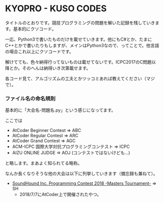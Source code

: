 # KYOPRO - KUSO CODES

タイトルのとおりです。競技プログラミングの問題を解いた記録を残していきます。基本的にクソコード。

一応、Python3で書いたものだけを載せていきます。他にもC#とか、たまにC++とかで書いたりもしますが、メインはPython3なので、ってことで。他言語の場合これ以上にクソコードです。

解けてても、色々納得行ってないものは載せてないです。ICPC2017のC問題以降とか。そのへんは納得いき次第載せます。

各コード見て、アルゴリズムの工夫とかツッコミあれば教えてください（マジで）。


### ファイル名の命名規則
基本的に「大会名-問題名.py」という感じになってます。

ここでは

* AtCoder Beginner Contest => ABC
* AtCoder Regular Contest => ARC
* AtCoder Grand Contest => AGC
* ACM-ICPC 国際大学対抗プログラミングコンテスト => ICPC
* AIZU ONLINE JUDGE => AOJ (コンテストではないけども…)

と略します。まあよく知られてる略称。

なんか長くなりそうな他の大会は以下に列挙していきます（備忘録も兼ねて）。

* [SoundHound Inc. Programming Contest 2018 -Masters Tournament-](https://beta.atcoder.jp/contests/soundhound2018-summer-qual) => SH
    * 2018/7/7にAtCoder上で開催されたやつ。
